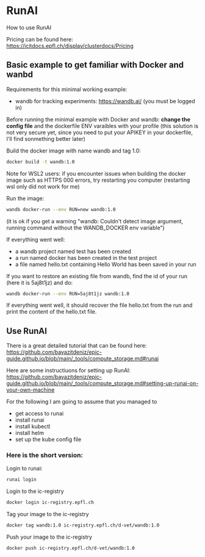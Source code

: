 # RunAI
How to use RunAI

Pricing can be found here: https://icitdocs.epfl.ch/display/clusterdocs/Pricing

## Basic example to get familiar with Docker and wanbd

Requirements for this minimal working example:
- wandb for tracking experiments: https://wandb.ai/ (you must be logged in)

Before running the minimal example with Docker and wandb: **change the config file** and the dockerfile ENV varaibles with your profile (this solution is not very secure yet, since you need to put your APIKEY in your dockerfile, I'll find sonmething better later)

Build the docker image with name wandb and tag 1.0:
```bash
docker build -t wandb:1.0
```

Note for WSL2 users: if you encounter issues when building the docker image such as HTTPS 000 errors, try restarting you computer (restarting wsl only did not work for me)

Run the image:
```bash
wandb docker-run --env RUN=new wandb:1.0
```
(it is ok if you get a warning "wandb: Couldn't detect image argument, running command without the WANDB_DOCKER env variable")

If everything went well:
- a wandb project named test has been created
- a run named docker has been created in the test project
- a file named hello.txt containing Hello World has been saved in your run  

If you want to restore an existing file from wandb, find the id of your run (here it is 5aj8t1jz) and do:
```bash
wandb docker-run --env RUN=5aj8t1jz wandb:1.0 
```

If everything went well, it should recover the file hello.txt from the run and print the content of the hello.txt file.


## Use RunAI

There is a great detailed tutorial that can be found here: https://github.com/bayazitdeniz/epic-guide.github.io/blob/main/_tools/compute_storage.md#runai

Here are some instructiuons for setting up RunAI: https://github.com/bayazitdeniz/epic-guide.github.io/blob/main/_tools/compute_storage.md#setting-up-runai-on-your-own-machine

For the following I am going to assume that you managed to 
- get access to runai
- install runai
- install kubectl
- install helm
- set up the kube config file

### Here is the short version:
Login to runai:

```bash
runai login
```
Login to the ic-registry

```bash
docker login ic-registry.epfl.ch
```

Tag your image to the ic-registry

```bash
docker tag wandb:1.0 ic-registry.epfl.ch/d-vet/wandb:1.0
```

Push your image to the ic-registry
```bash
docker push ic-registry.epfl.ch/d-vet/wandb:1.0
```
